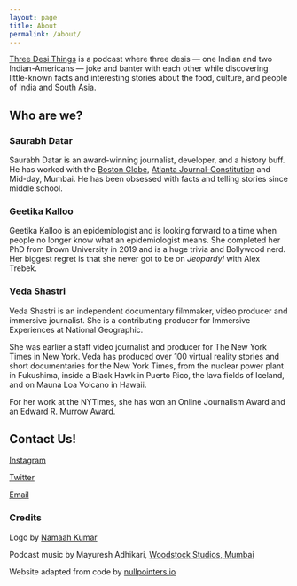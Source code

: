 ```yaml
---
layout: page
title: About
permalink: /about/
---
```


[Three Desi Things](https://threedesithings.com) is a podcast where three desis &mdash; one Indian and two Indian-Americans &mdash; joke and banter with each other while discovering little-known facts and interesting stories about the food, culture, and people of India and South Asia.

## Who are we?

### Saurabh Datar

Saurabh Datar is an award-winning journalist, developer, and a history buff. He has worked with the [Boston Globe](globe.com), [Atlanta Journal-Constitution](ajc.com) and Mid-day, Mumbai. He has been obsessed with facts and telling stories since middle school.

### Geetika Kalloo

Geetika Kalloo is an epidemiologist and is looking forward to a time when people no longer know what an epidemiologist means. She completed her PhD from Brown University in 2019 and is a huge trivia and Bollywood nerd. Her biggest regret is that she never got to be on <em>Jeopardy!</em> with Alex Trebek.


### Veda Shastri

Veda Shastri is an independent documentary filmmaker, video producer and immersive journalist. She is a contributing producer for Immersive Experiences at National Geographic.

She was earlier a staff video journalist and producer for The New York Times in New York. Veda has produced over 100 virtual reality stories and short documentaries for the New York Times, from the nuclear power plant in Fukushima, inside a Black Hawk in Puerto Rico, the lava fields of Iceland, and on Mauna Loa Volcano in Hawaii.

For her work at the NYTimes, she has won an Online Journalism Award and an Edward R. Murrow Award.

## Contact Us!

[Instagram](https://instagram.com/threedesithings)

[Twitter](https://www.twitter.com/threedesithings)

[Email](mailto:threedesithings@gmail.com)

### Credits

Logo by [Namaah Kumar](https://www.behance.net/DearAnyone)

Podcast music by Mayuresh Adhikari, [Woodstock Studios, Mumbai](http://www.woodstockstudios.in/)

Website adapted from code by [nullpointers.io](https://nullpointers.io/)